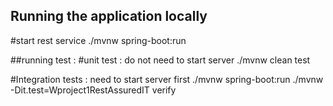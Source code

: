 ## Running the application locally
#start rest service
./mvnw spring-boot:run

##running test : 
#unit test : do not need to start server
./mvnw clean test

#Integration tests : need to start server first
./mvnw spring-boot:run
./mvnw  -Dit.test=Wproject1RestAssuredIT verify
